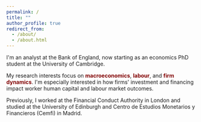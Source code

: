 ```yaml
---
permalink: /
title: ""
author_profile: true
redirect_from: 
  - /about/
  - /about.html
---
```


I'm an analyst at the Bank of England, now starting as an economics PhD student at the University of Cambridge.

My research interests focus on <span style="color: maroon; font-weight: bold;"> macroeconomics</span>, <span style="color: maroon; font-weight: bold;">labour</span>, and <span style="color: maroon; font-weight: bold;">firm dynamics</span>. 
I'm especially interested in how firms' investment and financing impact worker human capital and labour market outcomes. 

Previously, I worked at the Financial Conduct Authority in London and studied at the University of Edinburgh and Centro de Estudios Monetarios y Financieros (Cemfi) in Madrid.
